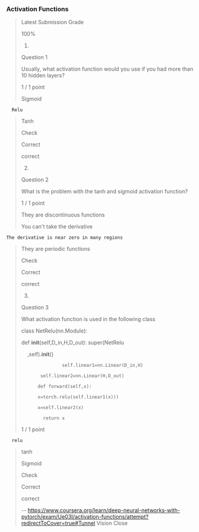 ### Activation Functions
> 
> Latest Submission Grade
> 
> 100%
> 
> 1.
> 
> Question 1
> 
> Usually, what activation function would you use if you had more than 10 hidden layers?
> 
> 1 / 1 point
> 
>  Sigmoid 
> 

      Relu 
> 
>  Tanh 
> 
> Check
> 
> Correct
> 
> correct
> 
> 2.
> 
> Question 2
> 
> What is the problem with the tanh and sigmoid activation function?
> 
> 1 / 1 point
> 
>  They are discontinuous functions 
> 
>  You can't take the derivative 
> 

    The derivative is near zero in many regions 
> 
>  They are periodic functions 
> 
> Check
> 
> Correct
> 
> correct
> 
> 3.
> 
> Question 3
> 
> What activation function is used in the following class
> 
> 
> class NetRelu(nn.Module):    
> 
>   def __init__(self,D_in,H,D_out):                                 super(NetRelu
> 
>     ,self).__init__() 
> 
>                    self.linear1=nn.Linear(D_in,H)        
> 
>            self.linear2=nn.Linear(H,D_out)            
> 
>           def forward(self,x):        
> 
>           x=torch.relu(self.linear1(x)))          
> 
>           x=self.linear2(x)     
> 
>             return x
> 
> 1 / 1 point
> 

      relu 
> 
>  tanh 
> 
>  Sigmoid 
> 
> Check
> 
> Correct
> 
> correct
>
> -- https://www.coursera.org/learn/deep-neural-networks-with-pytorch/exam/Ue03I/activation-functions/attempt?redirectToCover=true#Tunnel Vision Close

